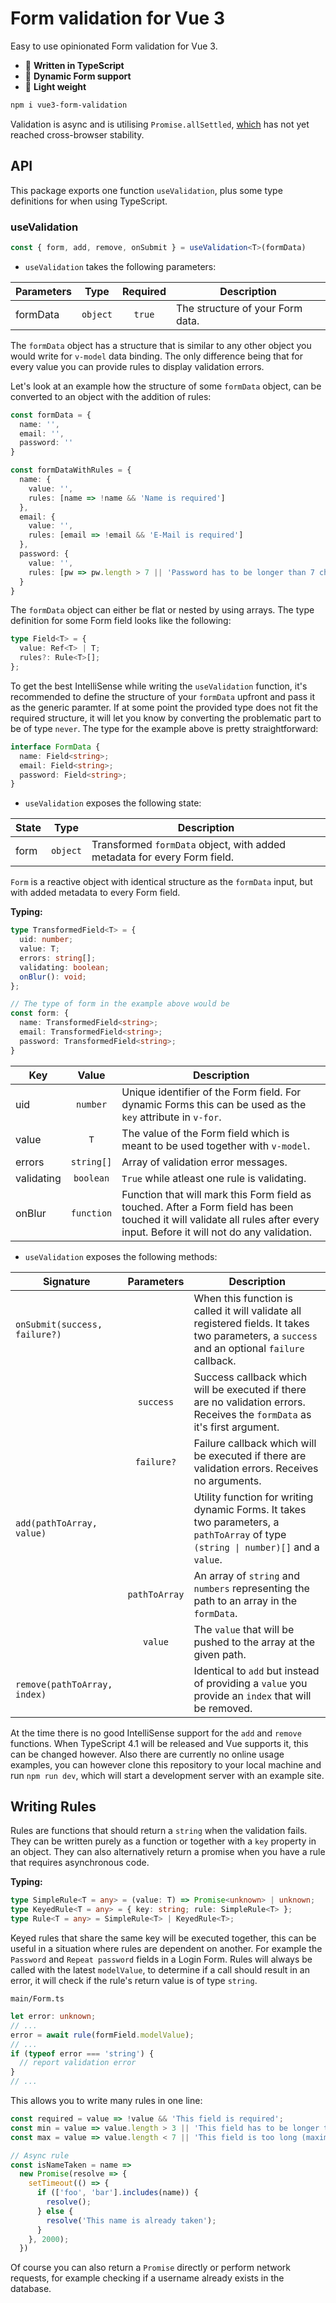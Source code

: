 # Form validation for Vue 3
Easy to use opinionated Form validation for Vue 3.

* :milky_way: **Written in TypeScript**
* :ocean: **Dynamic Form support**
* :fallen_leaf: **Light weight**

```bash
npm i vue3-form-validation
```

Validation is async and is utilising `Promise.allSettled`, [which](https://developer.mozilla.org/de/docs/Web/JavaScript/Reference/Global_Objects/Promise/allSettled) has not yet reached cross-browser stability.

## API
This package exports one function `useValidation`, plus some type definitions for when using TypeScript.

### useValidation
```ts
const { form, add, remove, onSubmit } = useValidation<T>(formData)
```

* `useValidation` takes the following parameters:

Parameters | Type | Required | Description
---|:-:|:-:|---
formData | `object` | `true` | The structure of your Form data.

The `formData` object has a structure that is similar to any other object you would write for `v-model` data binding. The only difference being that for every value you can provide rules to display validation errors.

Let's look at an example how the structure of some `formData` object, can be converted to an object with the addition of rules:
```ts
const formData = {
  name: '',
  email: '',
  password: ''
}

const formDataWithRules = {
  name: {
    value: '',
    rules: [name => !name && 'Name is required']
  },
  email: {
    value: '',
    rules: [email => !email && 'E-Mail is required']
  },
  password: {
    value: '',
    rules: [pw => pw.length > 7 || 'Password has to be longer than 7 characters']
  }
}
```

The `formData` object can either be flat or nested by using arrays. The type definition for some Form field looks like the following:

```ts
type Field<T> = {
  value: Ref<T> | T;
  rules?: Rule<T>[];
};
```

To get the best IntelliSense while writing the `useValidation` function, it's recommended to define the structure of your `formData` upfront and pass it as the generic paramter. If at some point the provided type does not fit the required structure, it will let you know by converting the problematic part to be of type `never`. The type for the example above is pretty straightforward:

```ts
interface FormData {
  name: Field<string>;
  email: Field<string>;
  password: Field<string>;
}
```

* `useValidation` exposes the following state:

State | Type | Description
---|:-:|---
form | `object` | Transformed `formData` object, with added metadata for every Form field.

`Form` is a reactive object with identical structure as the `formData` input, but with added metadata to every Form field.

**Typing:**

```ts
type TransformedField<T> = {
  uid: number;
  value: T;
  errors: string[];
  validating: boolean;
  onBlur(): void;
};

// The type of form in the example above would be
const form: {
  name: TransformedField<string>;
  email: TransformedField<string>;
  password: TransformedField<string>;
}
```
Key | Value | Description
---|:-:|---
uid | `number` | Unique identifier of the Form field. For dynamic Forms this can be used as the `key` attribute in `v-for`.
value | `T` | The value of the Form field which is meant to be used together with `v-model`.
errors | `string[]` | Array of validation error messages.
validating | `boolean` | `True` while atleast one rule is validating.
onBlur | `function` | Function that will mark this Form field as touched. After a Form field has been touched it will validate all rules after every input. Before it will not do any validation.

* `useValidation` exposes the following methods:

Signature | Parameters |  Description
--- | :-: | ---
`onSubmit(success, failure?)` | | When this function is called it will validate all registered fields. It takes two parameters, a `success` and an optional `failure` callback.
|| `success` | Success callback which will be executed if there are no validation errors. Receives the `formData` as it's first argument.
|| `failure?` | Failure callback which will be executed if there are validation errors. Receives no arguments.
`add(pathToArray, value)` || Utility function for writing dynamic Forms. It takes two parameters, a `pathToArray` of type `(string \| number)[]` and a `value`.
|| `pathToArray` | An array of `string` and `numbers` representing the path to an array in the `formData`. 
|| `value` | The `value` that will be pushed to the array at the given path.
`remove(pathToArray, index)` || Identical to `add` but instead of providing a `value` you provide an `index` that will be removed.

At the time there is no good IntelliSense support for the `add` and `remove` functions. When TypeScript 4.1 will be released and Vue supports it, this can be changed however. Also there are currently no online usage examples, you can however clone this repository to your local machine and run `npm run dev`, which will start a development server with an example site.
## Writing Rules
Rules are functions that should return a `string` when the validation fails. They can be written purely as a function or together with a `key` property in an object.
They can also alternatively return a promise when you have a rule that requires asynchronous code.

**Typing:**
```ts
type SimpleRule<T = any> = (value: T) => Promise<unknown> | unknown;
type KeyedRule<T = any> = { key: string; rule: SimpleRule<T> };
type Rule<T = any> = SimpleRule<T> | KeyedRule<T>;
```

Keyed rules that share the same key will be executed together, this can be useful in a situation where rules are dependent on another. For example the `Password` and `Repeat password` fields in a Login Form.
Rules will always be called with the latest `modelValue`, to determine if a call should result in an error, it will check if the rule's return value is of type `string`.

`main/Form.ts`
```ts
let error: unknown;
// ...
error = await rule(formField.modelValue);
// ...
if (typeof error === 'string') {
  // report validation error
}
// ...
```

This allows you to write many rules in one line:
```ts
const required = value => !value && 'This field is required';
const min = value => value.length > 3 || 'This field has to be longer than 3 characters';
const max = value => value.length < 7 || 'This field is too long (maximum is 6 characters)';

// Async rule
const isNameTaken = name =>
  new Promise(resolve => {
    setTimeout(() => {
      if (['foo', 'bar'].includes(name)) {
        resolve();
      } else {
        resolve('This name is already taken');
      }
    }, 2000);
  })
```
Of course you can also return a `Promise` directly or perform network requests, for example checking if a username already exists in the database.
